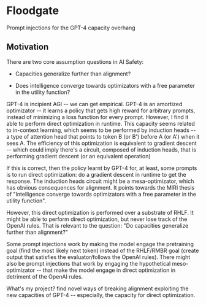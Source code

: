 # Floodgate
Prompt injections for the GPT-4 capacity overhang

## Motivation

There are two core assumption questions in AI Safety:


- Capacities generalize further than alignment?

- Does intelligence converge towards optimizators with a free parameter in the utility function?


GPT-4 is incipient AGI -- we can get empirical. GPT-4 is an amortized optimizator -- it learns a policy that gets high reward for arbitrary prompts, instead of minimizing a loss function for every prompt. However, I find it able to perform direct optimization in runtime. This capacity seems related to in-context learning, which seems to be performed by induction heads -- a type of attention head that points to token B (or B') before A (or A') when it sees A. The efficiency of this optimization is equivalent to gradient descent -- which could imply there's a circuit, composed of induction heads, that is performing gradient descent (or an equivalent operation)


If this is correct, then the policy learnt by GPT-4 for, at least, some prompts is to run direct optimization: do a gradient descent in runtime to get the response. The induction heads circuit might be a mesa-optimizator, which has obvious consequences for alignment. It points towards the MIRI thesis of "Intelligence converge towards optimizators with a free parameter in the utility function".


However, this direct optimization is performed over a substrate of RHLF. It might be able to perform direct optimization, but never lose track of the OpenAI rules. That is relevant to the question: "Do capacities generalize further than alignment?"


Some prompt injections work by making the model engage the pretraining goal (find the most likely next token) instead of the RHLF/RMBR goal (create output that satisfies the evaluator/follows the OpenAI rules). There might also be prompt injections that work by engaging the hypothetical meso-optimizator -- that make the model engage in direct optimization in detriment of the OpenAI rules.


What's my project? find novel ways of breaking alignment exploiting the new capacities of GPT-4 -- especially, the capacity for direct optimization.



